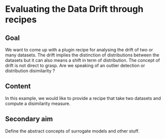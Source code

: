 # Evaluating the Data Drift through recipes

## Goal

We want to come up with a plugin recipe for analysing the 
drift of two or many datasets. The drift implies the 
distinction of distributions between the datasets but it can
also means a shift in term of distribution. The concept
of drift is not direct to grasp. Are we speaking of an
outlier detection or distribution disimilarity ?

## Content

In this example, we would like to provide a recipe that take
two datasets and compute a disimilarity measure.

## Secondary aim

Define the abstract concepts of surrogate models and other
stuff. 
